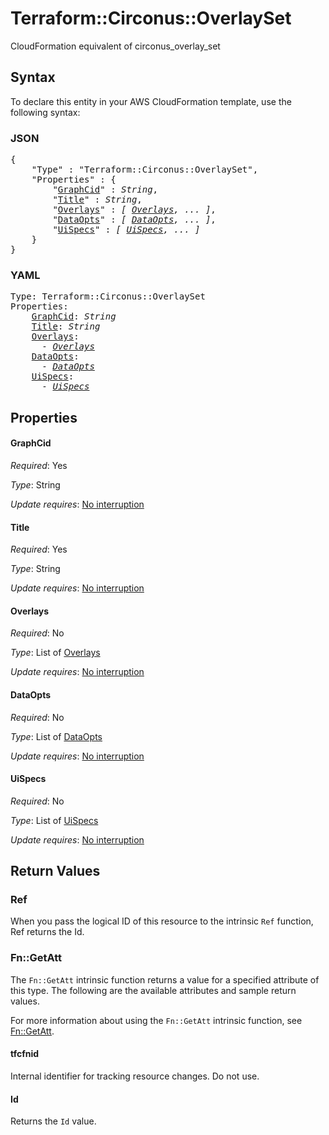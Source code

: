# Terraform::Circonus::OverlaySet

CloudFormation equivalent of circonus_overlay_set

## Syntax

To declare this entity in your AWS CloudFormation template, use the following syntax:

### JSON

<pre>
{
    "Type" : "Terraform::Circonus::OverlaySet",
    "Properties" : {
        "<a href="#graphcid" title="GraphCid">GraphCid</a>" : <i>String</i>,
        "<a href="#title" title="Title">Title</a>" : <i>String</i>,
        "<a href="#overlays" title="Overlays">Overlays</a>" : <i>[ <a href="overlays.md">Overlays</a>, ... ]</i>,
        "<a href="#dataopts" title="DataOpts">DataOpts</a>" : <i>[ <a href="dataopts.md">DataOpts</a>, ... ]</i>,
        "<a href="#uispecs" title="UiSpecs">UiSpecs</a>" : <i>[ <a href="uispecs.md">UiSpecs</a>, ... ]</i>
    }
}
</pre>

### YAML

<pre>
Type: Terraform::Circonus::OverlaySet
Properties:
    <a href="#graphcid" title="GraphCid">GraphCid</a>: <i>String</i>
    <a href="#title" title="Title">Title</a>: <i>String</i>
    <a href="#overlays" title="Overlays">Overlays</a>: <i>
      - <a href="overlays.md">Overlays</a></i>
    <a href="#dataopts" title="DataOpts">DataOpts</a>: <i>
      - <a href="dataopts.md">DataOpts</a></i>
    <a href="#uispecs" title="UiSpecs">UiSpecs</a>: <i>
      - <a href="uispecs.md">UiSpecs</a></i>
</pre>

## Properties

#### GraphCid

_Required_: Yes

_Type_: String

_Update requires_: [No interruption](https://docs.aws.amazon.com/AWSCloudFormation/latest/UserGuide/using-cfn-updating-stacks-update-behaviors.html#update-no-interrupt)

#### Title

_Required_: Yes

_Type_: String

_Update requires_: [No interruption](https://docs.aws.amazon.com/AWSCloudFormation/latest/UserGuide/using-cfn-updating-stacks-update-behaviors.html#update-no-interrupt)

#### Overlays

_Required_: No

_Type_: List of <a href="overlays.md">Overlays</a>

_Update requires_: [No interruption](https://docs.aws.amazon.com/AWSCloudFormation/latest/UserGuide/using-cfn-updating-stacks-update-behaviors.html#update-no-interrupt)

#### DataOpts

_Required_: No

_Type_: List of <a href="dataopts.md">DataOpts</a>

_Update requires_: [No interruption](https://docs.aws.amazon.com/AWSCloudFormation/latest/UserGuide/using-cfn-updating-stacks-update-behaviors.html#update-no-interrupt)

#### UiSpecs

_Required_: No

_Type_: List of <a href="uispecs.md">UiSpecs</a>

_Update requires_: [No interruption](https://docs.aws.amazon.com/AWSCloudFormation/latest/UserGuide/using-cfn-updating-stacks-update-behaviors.html#update-no-interrupt)

## Return Values

### Ref

When you pass the logical ID of this resource to the intrinsic `Ref` function, Ref returns the Id.

### Fn::GetAtt

The `Fn::GetAtt` intrinsic function returns a value for a specified attribute of this type. The following are the available attributes and sample return values.

For more information about using the `Fn::GetAtt` intrinsic function, see [Fn::GetAtt](https://docs.aws.amazon.com/AWSCloudFormation/latest/UserGuide/intrinsic-function-reference-getatt.html).

#### tfcfnid

Internal identifier for tracking resource changes. Do not use.

#### Id

Returns the <code>Id</code> value.

